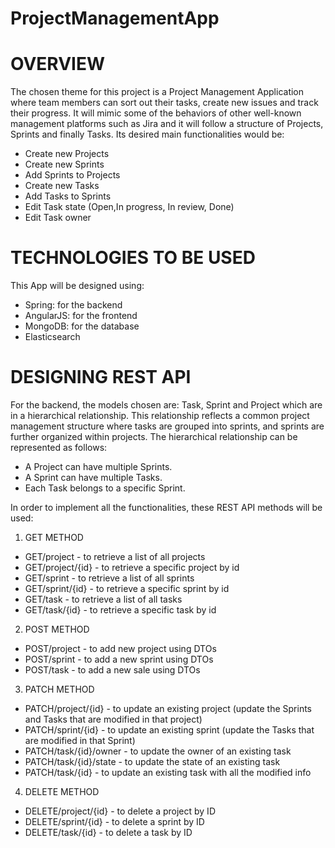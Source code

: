 # ProjectManagementApp


# OVERVIEW
The chosen theme for this project is a Project Management Application where team members 
can sort out their tasks, create new issues and track their progress. It will mimic some of the behaviors of other 
well-known management platforms such as Jira and it will follow a structure of Projects, Sprints and finally Tasks. Its desired main functionalities would be:
- Create new Projects
- Create new Sprints
- Add Sprints to Projects
- Create new Tasks
- Add Tasks to Sprints
- Edit Task state (Open,In progress, In review, Done)
- Edit Task owner
  
# TECHNOLOGIES TO BE USED 
This App will be designed using:
- Spring: for the backend
- AngularJS: for the frontend
- MongoDB: for the database
- Elasticsearch

# DESIGNING REST API

For the backend, the models chosen are: Task, Sprint and Project which are in a hierarchical 
relationship. This relationship reflects a common project management structure where tasks are 
grouped into sprints, and sprints are further organized within projects.
The hierarchical relationship can be represented as follows:
- A Project can have multiple Sprints.
- A Sprint can have multiple Tasks.
- Each Task belongs to a specific Sprint.

In order to implement all the functionalities, these REST API methods will be used: 
1. GET METHOD
  - GET/project - to retrieve a list of all projects
  - GET/project/{id} - to retrieve a specific project by id
  - GET/sprint - to retrieve a list of all sprints
  - GET/sprint/{id} - to retrieve a specific sprint by id
  - GET/task - to retrieve a list of all tasks
  - GET/task/{id} - to retrieve a specific task by id

2. POST METHOD
  - POST/project - to add new project using DTOs
  - POST/sprint - to add a new sprint using DTOs
  - POST/task - to add a new sale using DTOs
    
3. PATCH METHOD
  - PATCH/project/{id} - to update an existing project (update the Sprints and Tasks that are modified in that project)
  - PATCH/sprint/{id} - to update an existing sprint (update the Tasks that are modified in that Sprint)
  - PATCH/task/{id}/owner - to update the owner of an existing task
  - PATCH/task/{id}/state - to update the state of an existing task
  - PATCH/task/{id} - to update an existing task with all the modified info 
    
4. DELETE METHOD
  - DELETE/project/{id} - to delete a project by ID
  - DELETE/sprint/{id} - to delete a sprint by ID
  - DELETE/task/{id} - to delete a task by ID
